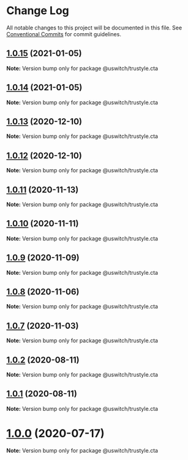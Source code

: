 # Change Log

All notable changes to this project will be documented in this file.
See [Conventional Commits](https://conventionalcommits.org) for commit guidelines.

## [1.0.15](https://github.com/uswitch/trustyle/compare/@uswitch/trustyle.cta@1.0.13...@uswitch/trustyle.cta@1.0.15) (2021-01-05)

**Note:** Version bump only for package @uswitch/trustyle.cta





## [1.0.14](https://github.com/uswitch/trustyle/compare/@uswitch/trustyle.cta@1.0.13...@uswitch/trustyle.cta@1.0.14) (2021-01-05)

**Note:** Version bump only for package @uswitch/trustyle.cta





## [1.0.13](https://github.com/uswitch/trustyle/compare/@uswitch/trustyle.cta@1.0.12...@uswitch/trustyle.cta@1.0.13) (2020-12-10)

**Note:** Version bump only for package @uswitch/trustyle.cta





## [1.0.12](https://github.com/uswitch/trustyle/compare/@uswitch/trustyle.cta@1.0.11...@uswitch/trustyle.cta@1.0.12) (2020-12-10)

**Note:** Version bump only for package @uswitch/trustyle.cta






## [1.0.11](https://github.com/uswitch/trustyle/compare/@uswitch/trustyle.cta@1.0.10...@uswitch/trustyle.cta@1.0.11) (2020-11-13)

**Note:** Version bump only for package @uswitch/trustyle.cta





## [1.0.10](https://github.com/uswitch/trustyle/compare/@uswitch/trustyle.cta@1.0.9...@uswitch/trustyle.cta@1.0.10) (2020-11-11)

**Note:** Version bump only for package @uswitch/trustyle.cta





## [1.0.9](https://github.com/uswitch/trustyle/compare/@uswitch/trustyle.cta@1.0.8...@uswitch/trustyle.cta@1.0.9) (2020-11-09)

**Note:** Version bump only for package @uswitch/trustyle.cta





## [1.0.8](https://github.com/uswitch/trustyle/compare/@uswitch/trustyle.cta@1.0.7...@uswitch/trustyle.cta@1.0.8) (2020-11-06)

**Note:** Version bump only for package @uswitch/trustyle.cta





## [1.0.7](https://github.com/uswitch/trustyle/compare/@uswitch/trustyle.cta@1.0.6...@uswitch/trustyle.cta@1.0.7) (2020-11-03)

**Note:** Version bump only for package @uswitch/trustyle.cta





## [1.0.2](https://github.com/uswitch/trustyle/compare/@uswitch/trustyle.cta@1.0.1...@uswitch/trustyle.cta@1.0.2) (2020-08-11)

**Note:** Version bump only for package @uswitch/trustyle.cta





## [1.0.1](https://github.com/uswitch/trustyle/compare/@uswitch/trustyle.cta@1.0.0...@uswitch/trustyle.cta@1.0.1) (2020-08-11)

**Note:** Version bump only for package @uswitch/trustyle.cta





# [1.0.0](https://github.com/uswitch/trustyle/compare/@uswitch/trustyle.cta@0.3.0...@uswitch/trustyle.cta@1.0.0) (2020-07-17)

**Note:** Version bump only for package @uswitch/trustyle.cta
